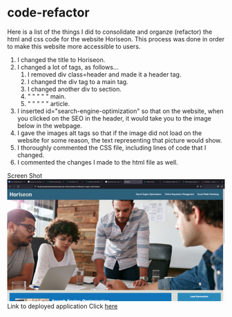 # code-refactor
Here is a list of the things I did to consolidate and organze (refactor) the html and css code for the website Horiseon. This process was done in order to make this website more accessible to users.
1. I changed the title to Horiseon.
2. I changed a lot of tags, as follows...
   1. I removed div class=header and made it a header tag.
   2. I changed the div tag to a main tag.
   3. I changed another div to section.
   4. "    "      "      "  "  main.
   5. "    "      "      "  "  article.
3. I inserted id="search-engine-optimization" so that on the website, when you clicked on the SEO in the header, it would take you to the image below in the webpage.
4. I gave the images alt tags so that if the image did not load on the website for some reason, the text representing that picture would show.
5.  I thoroughly commented the CSS file, including lines of code that I changed.
6.  I commented the changes I made to the html file as well. 

Screen Shot
![screen-shot](assets/images/Screen%20Shot%202022-03-24%20at%209.59.25%20PM.png)
Link to deployed application
Click [here](file:///Users/jonathanbanks/code/code-refactor/index.html#search-engine-optimization)
